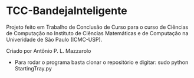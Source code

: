 # TCC-BandejaInteligente
Projeto feito em Trabalho de Conclusão de Curso para o curso de Ciências de Computação no Instituto de Ciências Matemáticas e de Computação na Univeridade de São Paulo (ICMC-USP).

Criado por Antônio P. L. Mazzarolo

- Para rodar o programa basta clonar o repositório e digitar:
sudo python StartingTray.py
